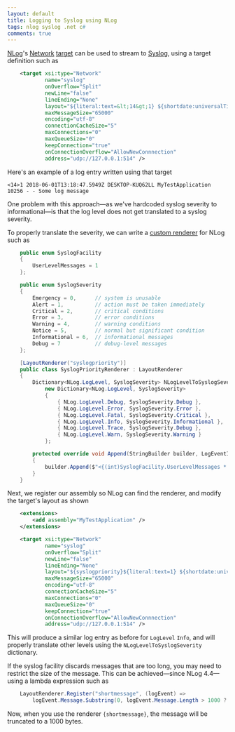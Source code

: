 ```yaml
---
layout: default
title: Logging to Syslog using NLog
tags: nlog syslog .net c#
comments: true
---
```


[NLog](https://github.com/NLog/NLog)'s [Network]() [target](https://github.com/NLog/NLog/wiki/Targets) can be used to stream to [Syslog](https://tools.ietf.org/html/rfc5424), using a target definition such as

```xml
    <target xsi:type="Network"
            name="syslog"
            onOverflow="Split"
            newLine="false"
            lineEnding="None"
            layout="${literal:text=&lt;14&gt;1} ${shortdate:universalTime=true}T${time:universalTime=true}Z ${machinename} ${processname} ${processid} ${literal:text=-} ${literal:text=-} [${level:uppercase=true}] ${message}"
            maxMessageSize="65000"
            encoding="utf-8"
            connectionCacheSize="5"
            maxConnections="0"
            maxQueueSize="0"
            keepConnection="true"
            onConnectionOverflow="AllowNewConnnection"
            address="udp://127.0.0.1:514" />
```

Here's an example of a log entry written using that target

```text
<14>1 2018-06-01T13:18:47.5949Z DESKTOP-KUQ62LL MyTestApplication 10256 - - Some log message
```

One problem with this approach&mdash;as we've hardcoded syslog severity to informational&mdash;is that the log level does not get translated to a syslog severity.

To properly translate the severity, we can write a [custom renderer](https://github.com/NLog/NLog/wiki/How-to-write-a-custom-layout-renderer) for NLog such as

```csharp
    public enum SyslogFacility
    {
        UserLevelMessages = 1
    };

    public enum SyslogSeverity
    {
        Emergency = 0,      // system is unusable
        Alert = 1,          // action must be taken immediately
        Critical = 2,       // critical conditions
        Error = 3,          // error conditions
        Warning = 4,        // warning conditions
        Notice = 5,         // normal but significant condition
        Informational = 6,  // informational messages
        Debug = 7           // debug-level messages
    };

    [LayoutRenderer("syslogpriority")]
    public class SyslogPriorityRenderer : LayoutRenderer
    {
        Dictionary<NLog.LogLevel, SyslogSeverity> NLogLevelToSyslogSeverity =
            new Dictionary<NLog.LogLevel, SyslogSeverity>
            {
                { NLog.LogLevel.Debug, SyslogSeverity.Debug },
                { NLog.LogLevel.Error, SyslogSeverity.Error },
                { NLog.LogLevel.Fatal, SyslogSeverity.Critical },
                { NLog.LogLevel.Info, SyslogSeverity.Informational },
                { NLog.LogLevel.Trace, SyslogSeverity.Debug },
                { NLog.LogLevel.Warn, SyslogSeverity.Warning }
            };

        protected override void Append(StringBuilder builder, LogEventInfo logEvent)
        {
            builder.Append($"<{(int)SyslogFacility.UserLevelMessages * 8 + NLogLevelToSyslogSeverity[logEvent.Level]}>");
        }
    }
```

Next, we register our assembly so NLog can find the renderer, and modify the target's layout as shown

```xml
    <extensions>
        <add assembly="MyTestApplication" />
    </extensions>

    <target xsi:type="Network"
            name="syslog"
            onOverflow="Split"
            newLine="false"
            lineEnding="None"
            layout="${syslogpriority}${literal:text=1} ${shortdate:universalTime=true}T${time:universalTime=true}Z ${machinename} ${processname} ${processid} ${literal:text=-} ${literal:text=-} ${message}"
            maxMessageSize="65000"
            encoding="utf-8"
            connectionCacheSize="5"
            maxConnections="0"
            maxQueueSize="0"
            keepConnection="true"
            onConnectionOverflow="AllowNewConnnection"
            address="udp://127.0.0.1:514" />
```

This will produce a similar log entry as before for `LogLevel` `Info`, and will properly translate other levels using the `NLogLevelToSyslogSeverity` dictionary.

If the syslog facility discards messages that are too long, you may need to restrict the size of the message. This can be achieved&mdash;since NLog 4.4&mdash;using a lambda expression such as

```c#
    LayoutRenderer.Register("shortmessage", (logEvent) =>
        logEvent.Message.Substring(0, logEvent.Message.Length > 1000 ? 1000 : logEvent.Message.Length));
```

Now, when you use the renderer `{shortmessage}`, the message will be truncated to a 1000 bytes.

